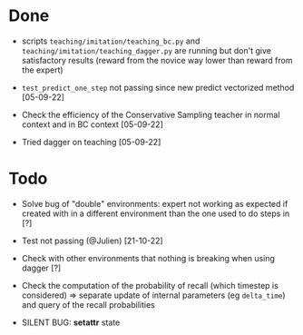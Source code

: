 # Done

- scripts `teaching/imitation/teaching_bc.py` and `teaching/imitation/teaching_dagger.py` 
are running but don't give satisfactory results 
(reward from the novice way lower than reward from the expert)

- `test_predict_one_step` not passing since new predict vectorized method [05-09-22]

- Check the efficiency of the Conservative Sampling teacher in normal context 
and in BC context [05-09-22]

- Tried dagger on teaching [05-09-22]

# Todo

- Solve bug of "double" environments: expert not working as expected 
if created with in a different environment than the one used to do steps in [?]

- Test not passing (@Julien) [21-10-22]

- Check with other environments that nothing is breaking when using dagger [?]


- Check the computation of the probability of recall (which timestep is considered) 
  => separate update of internal parameters (eg `delta_time`) and query of the recall probabilities

- SILENT BUG: __setattr__ state